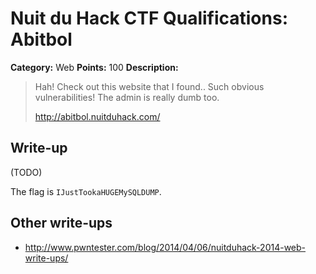 # Nuit du Hack CTF Qualifications: Abitbol

**Category:** Web
**Points:** 100
**Description:**

> Hah! Check out this website that I found.. Such obvious vulnerabilities! The admin is really dumb too.
>
> http://abitbol.nuitduhack.com/

## Write-up

(TODO)

The flag is `IJustTookaHUGEMySQLDUMP`.

## Other write-ups

* <http://www.pwntester.com/blog/2014/04/06/nuitduhack-2014-web-write-ups/>
